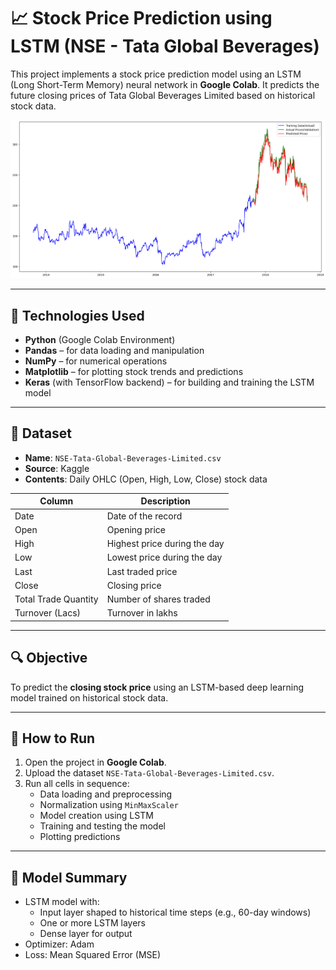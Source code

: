 # 📈 Stock Price Prediction using LSTM (NSE - Tata Global Beverages)

This project implements a stock price prediction model using an LSTM (Long Short-Term Memory) neural network in **Google Colab**. It predicts the future closing prices of Tata Global Beverages Limited based on historical stock data.

![Output Screenshot](Screenshot.png)

---

## 🔧 Technologies Used

- **Python** (Google Colab Environment)
- **Pandas** – for data loading and manipulation
- **NumPy** – for numerical operations
- **Matplotlib** – for plotting stock trends and predictions
- **Keras** (with TensorFlow backend) – for building and training the LSTM model

---

## 📁 Dataset

- **Name**: `NSE-Tata-Global-Beverages-Limited.csv`
- **Source**: Kaggle
- **Contents**: Daily OHLC (Open, High, Low, Close) stock data

| Column        | Description                 |
|---------------|-----------------------------|
| Date          | Date of the record          |
| Open          | Opening price               |
| High          | Highest price during the day|
| Low           | Lowest price during the day |
| Last          | Last traded price           |
| Close         | Closing price               |
| Total Trade Quantity | Number of shares traded |
| Turnover (Lacs) | Turnover in lakhs          |

---

## 🔍 Objective

To predict the **closing stock price** using an LSTM-based deep learning model trained on historical stock data.

---

## 🚀 How to Run

1. Open the project in **Google Colab**.
2. Upload the dataset `NSE-Tata-Global-Beverages-Limited.csv`.
3. Run all cells in sequence:
   - Data loading and preprocessing
   - Normalization using `MinMaxScaler`
   - Model creation using LSTM
   - Training and testing the model
   - Plotting predictions

---

## 🧠 Model Summary

- LSTM model with:
  - Input layer shaped to historical time steps (e.g., 60-day windows)
  - One or more LSTM layers
  - Dense layer for output
- Optimizer: Adam
- Loss: Mean Squared Error (MSE)
